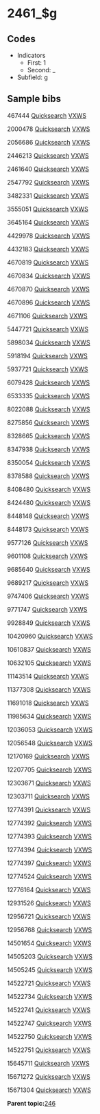 # 2461\_$g

## Codes

-   Indicators
    -   First: 1
    -   Second: \_
-   Subfield: g

## Sample bibs

467444 [Quicksearch](https://search.library.yale.edu/catalog/467444) [VXWS](http://prodorbis.library.yale.edu:7014/vxws/GetHoldingsService?bibId=467444)

2000478 [Quicksearch](https://search.library.yale.edu/catalog/2000478) [VXWS](http://prodorbis.library.yale.edu:7014/vxws/GetHoldingsService?bibId=2000478)

2056686 [Quicksearch](https://search.library.yale.edu/catalog/2056686) [VXWS](http://prodorbis.library.yale.edu:7014/vxws/GetHoldingsService?bibId=2056686)

2446213 [Quicksearch](https://search.library.yale.edu/catalog/2446213) [VXWS](http://prodorbis.library.yale.edu:7014/vxws/GetHoldingsService?bibId=2446213)

2461640 [Quicksearch](https://search.library.yale.edu/catalog/2461640) [VXWS](http://prodorbis.library.yale.edu:7014/vxws/GetHoldingsService?bibId=2461640)

2547792 [Quicksearch](https://search.library.yale.edu/catalog/2547792) [VXWS](http://prodorbis.library.yale.edu:7014/vxws/GetHoldingsService?bibId=2547792)

3482331 [Quicksearch](https://search.library.yale.edu/catalog/3482331) [VXWS](http://prodorbis.library.yale.edu:7014/vxws/GetHoldingsService?bibId=3482331)

3555051 [Quicksearch](https://search.library.yale.edu/catalog/3555051) [VXWS](http://prodorbis.library.yale.edu:7014/vxws/GetHoldingsService?bibId=3555051)

3645164 [Quicksearch](https://search.library.yale.edu/catalog/3645164) [VXWS](http://prodorbis.library.yale.edu:7014/vxws/GetHoldingsService?bibId=3645164)

4429978 [Quicksearch](https://search.library.yale.edu/catalog/4429978) [VXWS](http://prodorbis.library.yale.edu:7014/vxws/GetHoldingsService?bibId=4429978)

4432183 [Quicksearch](https://search.library.yale.edu/catalog/4432183) [VXWS](http://prodorbis.library.yale.edu:7014/vxws/GetHoldingsService?bibId=4432183)

4670819 [Quicksearch](https://search.library.yale.edu/catalog/4670819) [VXWS](http://prodorbis.library.yale.edu:7014/vxws/GetHoldingsService?bibId=4670819)

4670834 [Quicksearch](https://search.library.yale.edu/catalog/4670834) [VXWS](http://prodorbis.library.yale.edu:7014/vxws/GetHoldingsService?bibId=4670834)

4670870 [Quicksearch](https://search.library.yale.edu/catalog/4670870) [VXWS](http://prodorbis.library.yale.edu:7014/vxws/GetHoldingsService?bibId=4670870)

4670896 [Quicksearch](https://search.library.yale.edu/catalog/4670896) [VXWS](http://prodorbis.library.yale.edu:7014/vxws/GetHoldingsService?bibId=4670896)

4671106 [Quicksearch](https://search.library.yale.edu/catalog/4671106) [VXWS](http://prodorbis.library.yale.edu:7014/vxws/GetHoldingsService?bibId=4671106)

5447721 [Quicksearch](https://search.library.yale.edu/catalog/5447721) [VXWS](http://prodorbis.library.yale.edu:7014/vxws/GetHoldingsService?bibId=5447721)

5898034 [Quicksearch](https://search.library.yale.edu/catalog/5898034) [VXWS](http://prodorbis.library.yale.edu:7014/vxws/GetHoldingsService?bibId=5898034)

5918194 [Quicksearch](https://search.library.yale.edu/catalog/5918194) [VXWS](http://prodorbis.library.yale.edu:7014/vxws/GetHoldingsService?bibId=5918194)

5937721 [Quicksearch](https://search.library.yale.edu/catalog/5937721) [VXWS](http://prodorbis.library.yale.edu:7014/vxws/GetHoldingsService?bibId=5937721)

6079428 [Quicksearch](https://search.library.yale.edu/catalog/6079428) [VXWS](http://prodorbis.library.yale.edu:7014/vxws/GetHoldingsService?bibId=6079428)

6533335 [Quicksearch](https://search.library.yale.edu/catalog/6533335) [VXWS](http://prodorbis.library.yale.edu:7014/vxws/GetHoldingsService?bibId=6533335)

8022088 [Quicksearch](https://search.library.yale.edu/catalog/8022088) [VXWS](http://prodorbis.library.yale.edu:7014/vxws/GetHoldingsService?bibId=8022088)

8275856 [Quicksearch](https://search.library.yale.edu/catalog/8275856) [VXWS](http://prodorbis.library.yale.edu:7014/vxws/GetHoldingsService?bibId=8275856)

8328665 [Quicksearch](https://search.library.yale.edu/catalog/8328665) [VXWS](http://prodorbis.library.yale.edu:7014/vxws/GetHoldingsService?bibId=8328665)

8347938 [Quicksearch](https://search.library.yale.edu/catalog/8347938) [VXWS](http://prodorbis.library.yale.edu:7014/vxws/GetHoldingsService?bibId=8347938)

8350054 [Quicksearch](https://search.library.yale.edu/catalog/8350054) [VXWS](http://prodorbis.library.yale.edu:7014/vxws/GetHoldingsService?bibId=8350054)

8378588 [Quicksearch](https://search.library.yale.edu/catalog/8378588) [VXWS](http://prodorbis.library.yale.edu:7014/vxws/GetHoldingsService?bibId=8378588)

8408480 [Quicksearch](https://search.library.yale.edu/catalog/8408480) [VXWS](http://prodorbis.library.yale.edu:7014/vxws/GetHoldingsService?bibId=8408480)

8424480 [Quicksearch](https://search.library.yale.edu/catalog/8424480) [VXWS](http://prodorbis.library.yale.edu:7014/vxws/GetHoldingsService?bibId=8424480)

8448148 [Quicksearch](https://search.library.yale.edu/catalog/8448148) [VXWS](http://prodorbis.library.yale.edu:7014/vxws/GetHoldingsService?bibId=8448148)

8448173 [Quicksearch](https://search.library.yale.edu/catalog/8448173) [VXWS](http://prodorbis.library.yale.edu:7014/vxws/GetHoldingsService?bibId=8448173)

9577126 [Quicksearch](https://search.library.yale.edu/catalog/9577126) [VXWS](http://prodorbis.library.yale.edu:7014/vxws/GetHoldingsService?bibId=9577126)

9601108 [Quicksearch](https://search.library.yale.edu/catalog/9601108) [VXWS](http://prodorbis.library.yale.edu:7014/vxws/GetHoldingsService?bibId=9601108)

9685640 [Quicksearch](https://search.library.yale.edu/catalog/9685640) [VXWS](http://prodorbis.library.yale.edu:7014/vxws/GetHoldingsService?bibId=9685640)

9689217 [Quicksearch](https://search.library.yale.edu/catalog/9689217) [VXWS](http://prodorbis.library.yale.edu:7014/vxws/GetHoldingsService?bibId=9689217)

9747406 [Quicksearch](https://search.library.yale.edu/catalog/9747406) [VXWS](http://prodorbis.library.yale.edu:7014/vxws/GetHoldingsService?bibId=9747406)

9771747 [Quicksearch](https://search.library.yale.edu/catalog/9771747) [VXWS](http://prodorbis.library.yale.edu:7014/vxws/GetHoldingsService?bibId=9771747)

9928849 [Quicksearch](https://search.library.yale.edu/catalog/9928849) [VXWS](http://prodorbis.library.yale.edu:7014/vxws/GetHoldingsService?bibId=9928849)

10420960 [Quicksearch](https://search.library.yale.edu/catalog/10420960) [VXWS](http://prodorbis.library.yale.edu:7014/vxws/GetHoldingsService?bibId=10420960)

10610837 [Quicksearch](https://search.library.yale.edu/catalog/10610837) [VXWS](http://prodorbis.library.yale.edu:7014/vxws/GetHoldingsService?bibId=10610837)

10632105 [Quicksearch](https://search.library.yale.edu/catalog/10632105) [VXWS](http://prodorbis.library.yale.edu:7014/vxws/GetHoldingsService?bibId=10632105)

11143514 [Quicksearch](https://search.library.yale.edu/catalog/11143514) [VXWS](http://prodorbis.library.yale.edu:7014/vxws/GetHoldingsService?bibId=11143514)

11377308 [Quicksearch](https://search.library.yale.edu/catalog/11377308) [VXWS](http://prodorbis.library.yale.edu:7014/vxws/GetHoldingsService?bibId=11377308)

11691018 [Quicksearch](https://search.library.yale.edu/catalog/11691018) [VXWS](http://prodorbis.library.yale.edu:7014/vxws/GetHoldingsService?bibId=11691018)

11985634 [Quicksearch](https://search.library.yale.edu/catalog/11985634) [VXWS](http://prodorbis.library.yale.edu:7014/vxws/GetHoldingsService?bibId=11985634)

12036053 [Quicksearch](https://search.library.yale.edu/catalog/12036053) [VXWS](http://prodorbis.library.yale.edu:7014/vxws/GetHoldingsService?bibId=12036053)

12056548 [Quicksearch](https://search.library.yale.edu/catalog/12056548) [VXWS](http://prodorbis.library.yale.edu:7014/vxws/GetHoldingsService?bibId=12056548)

12170169 [Quicksearch](https://search.library.yale.edu/catalog/12170169) [VXWS](http://prodorbis.library.yale.edu:7014/vxws/GetHoldingsService?bibId=12170169)

12207705 [Quicksearch](https://search.library.yale.edu/catalog/12207705) [VXWS](http://prodorbis.library.yale.edu:7014/vxws/GetHoldingsService?bibId=12207705)

12303671 [Quicksearch](https://search.library.yale.edu/catalog/12303671) [VXWS](http://prodorbis.library.yale.edu:7014/vxws/GetHoldingsService?bibId=12303671)

12303711 [Quicksearch](https://search.library.yale.edu/catalog/12303711) [VXWS](http://prodorbis.library.yale.edu:7014/vxws/GetHoldingsService?bibId=12303711)

12774391 [Quicksearch](https://search.library.yale.edu/catalog/12774391) [VXWS](http://prodorbis.library.yale.edu:7014/vxws/GetHoldingsService?bibId=12774391)

12774392 [Quicksearch](https://search.library.yale.edu/catalog/12774392) [VXWS](http://prodorbis.library.yale.edu:7014/vxws/GetHoldingsService?bibId=12774392)

12774393 [Quicksearch](https://search.library.yale.edu/catalog/12774393) [VXWS](http://prodorbis.library.yale.edu:7014/vxws/GetHoldingsService?bibId=12774393)

12774394 [Quicksearch](https://search.library.yale.edu/catalog/12774394) [VXWS](http://prodorbis.library.yale.edu:7014/vxws/GetHoldingsService?bibId=12774394)

12774397 [Quicksearch](https://search.library.yale.edu/catalog/12774397) [VXWS](http://prodorbis.library.yale.edu:7014/vxws/GetHoldingsService?bibId=12774397)

12774524 [Quicksearch](https://search.library.yale.edu/catalog/12774524) [VXWS](http://prodorbis.library.yale.edu:7014/vxws/GetHoldingsService?bibId=12774524)

12776164 [Quicksearch](https://search.library.yale.edu/catalog/12776164) [VXWS](http://prodorbis.library.yale.edu:7014/vxws/GetHoldingsService?bibId=12776164)

12931526 [Quicksearch](https://search.library.yale.edu/catalog/12931526) [VXWS](http://prodorbis.library.yale.edu:7014/vxws/GetHoldingsService?bibId=12931526)

12956721 [Quicksearch](https://search.library.yale.edu/catalog/12956721) [VXWS](http://prodorbis.library.yale.edu:7014/vxws/GetHoldingsService?bibId=12956721)

12956768 [Quicksearch](https://search.library.yale.edu/catalog/12956768) [VXWS](http://prodorbis.library.yale.edu:7014/vxws/GetHoldingsService?bibId=12956768)

14501654 [Quicksearch](https://search.library.yale.edu/catalog/14501654) [VXWS](http://prodorbis.library.yale.edu:7014/vxws/GetHoldingsService?bibId=14501654)

14505203 [Quicksearch](https://search.library.yale.edu/catalog/14505203) [VXWS](http://prodorbis.library.yale.edu:7014/vxws/GetHoldingsService?bibId=14505203)

14505245 [Quicksearch](https://search.library.yale.edu/catalog/14505245) [VXWS](http://prodorbis.library.yale.edu:7014/vxws/GetHoldingsService?bibId=14505245)

14522721 [Quicksearch](https://search.library.yale.edu/catalog/14522721) [VXWS](http://prodorbis.library.yale.edu:7014/vxws/GetHoldingsService?bibId=14522721)

14522734 [Quicksearch](https://search.library.yale.edu/catalog/14522734) [VXWS](http://prodorbis.library.yale.edu:7014/vxws/GetHoldingsService?bibId=14522734)

14522741 [Quicksearch](https://search.library.yale.edu/catalog/14522741) [VXWS](http://prodorbis.library.yale.edu:7014/vxws/GetHoldingsService?bibId=14522741)

14522747 [Quicksearch](https://search.library.yale.edu/catalog/14522747) [VXWS](http://prodorbis.library.yale.edu:7014/vxws/GetHoldingsService?bibId=14522747)

14522750 [Quicksearch](https://search.library.yale.edu/catalog/14522750) [VXWS](http://prodorbis.library.yale.edu:7014/vxws/GetHoldingsService?bibId=14522750)

14522751 [Quicksearch](https://search.library.yale.edu/catalog/14522751) [VXWS](http://prodorbis.library.yale.edu:7014/vxws/GetHoldingsService?bibId=14522751)

15645711 [Quicksearch](https://search.library.yale.edu/catalog/15645711) [VXWS](http://prodorbis.library.yale.edu:7014/vxws/GetHoldingsService?bibId=15645711)

15671272 [Quicksearch](https://search.library.yale.edu/catalog/15671272) [VXWS](http://prodorbis.library.yale.edu:7014/vxws/GetHoldingsService?bibId=15671272)

15671304 [Quicksearch](https://search.library.yale.edu/catalog/15671304) [VXWS](http://prodorbis.library.yale.edu:7014/vxws/GetHoldingsService?bibId=15671304)

**Parent topic:**[246](../../tags/246/246.md)

